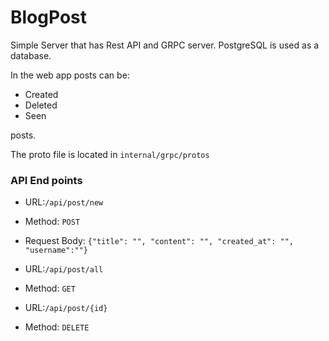 # BlogPost

Simple Server that has Rest API and GRPC server. PostgreSQL is used as a database.

In the web app posts can be:
- Created
- Deleted
- Seen

posts.

The proto file is located in `internal/grpc/protos`

### API End points
- URL:`/api/post/new`
- Method: `POST`
- Request Body: ```{"title": "", "content": "", "created_at": "", "username":""}```


- URL:`/api/post/all`
- Method: `GET`


- URL:`/api/post/{id}`
- Method: `DELETE`